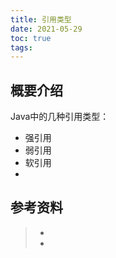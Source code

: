 ```yaml
---
title: 引用类型
date: 2021-05-29
toc: true
tags: 
---
```


<!-- toc -->

## 概要介绍

Java中的几种引用类型：

- 强引用
- 弱引用
- 软引用
- 




## 参考资料
> - []()
> - []()
